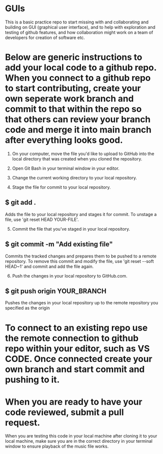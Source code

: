 # GUIs
This is a basic practice repo to start missing with and collaborating and building on GUI (graphical user interface), and to help with exploration and testing of github features, and how collaboration might work on a team of developers for creation of software etc.

# Below are generic instructions to add your local code to a github repo. When you connect to a github repo to start contributing, create your own seperate work branch and commit to that within the repo so that others can review your branch code and merge it into main branch after everything looks good. 

1. On your computer, move the file you'd like to upload to GitHub into the local directory that was created when you cloned the repository.
2. Open Git Bash in your terminal window in your editor.

3. Change the current working directory to your local repository.
4. Stage the file for commit to your local repository.
 ## $ git add .
Adds the file to your local repository and stages it for commit. To unstage a file, use 'git reset HEAD YOUR-FILE'.


5. Commit the file that you've staged in your local repository.
## $ git commit -m "Add existing file"
Commits the tracked changes and prepares them to be pushed to a remote repository. To remove this commit and modify the file, use 'git reset --soft HEAD~1' and commit and add the file again.

6. Push the changes in your local repository to GitHub.com.
## $ git push origin YOUR_BRANCH
Pushes the changes in your local repository up to the remote repository you specified as the origin

# To connect to an existing repo use the remote connection to github repo within your editor, such as VS CODE. Once connected create your own branch and start commit and pushing to it.
# When you are ready to have your code reviewed, submit a pull request.

When you are testing this code in your local machine after cloning it to your local machine, make sure you are in the correct directory in your terminal window to ensure playback of the music file works. 
